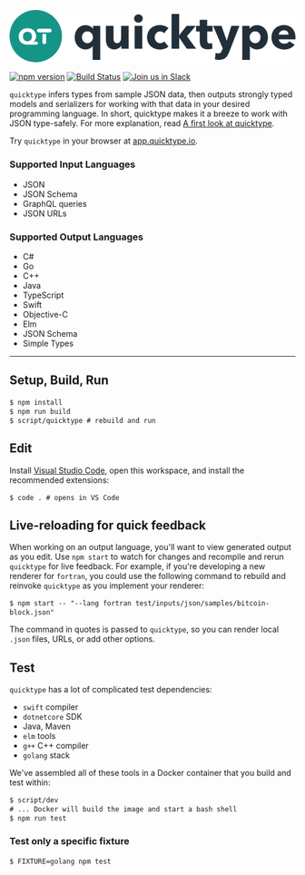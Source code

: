 ![](quicktype-logo.svg)

[![npm version](https://badge.fury.io/js/quicktype.svg)](https://badge.fury.io/js/quicktype)
[![Build Status](https://travis-ci.org/quicktype/quicktype.svg?branch=master)](https://travis-ci.org/quicktype/quicktype)
[![Join us in Slack](http://slack.quicktype.io/badge.svg)](http://slack.quicktype.io/)

`quicktype` infers types from sample JSON data, then outputs strongly typed models and serializers for working with that data in your desired programming language. In short, quicktype makes it a breeze to work with JSON type-safely. For more explanation, read [A first look at quicktype](http://blog.quicktype.io/first-look/).

Try `quicktype` in your browser at [app.quicktype.io](https://app.quicktype.io).

### Supported Input Languages

* JSON
* JSON Schema
* GraphQL queries
* JSON URLs

### Supported Output Languages

* C#
* Go
* C++
* Java
* TypeScript
* Swift
* Objective-C
* Elm
* JSON Schema
* Simple Types

---

## Setup, Build, Run

```shell
$ npm install
$ npm run build
$ script/quicktype # rebuild and run
```

## Edit

Install [Visual Studio Code](https://code.visualstudio.com/), open this
workspace, and install the recommended extensions:

```shell
$ code . # opens in VS Code
```

## Live-reloading for quick feedback

When working on an output language, you'll want to view generated
output as you edit. Use `npm start` to watch for changes and
recompile and rerun `quicktype` for live feedback. For example, if you're
developing a new renderer for `fortran`, you could use the following command to
rebuild and reinvoke `quicktype` as you implement your renderer:

```shell
$ npm start -- "--lang fortran test/inputs/json/samples/bitcoin-block.json"
```

The command in quotes is passed to `quicktype`, so you can render local `.json`
files, URLs, or add other options.

## Test

`quicktype` has a lot of complicated test dependencies:

* `swift` compiler
* `dotnetcore` SDK
* Java, Maven
* `elm` tools
* `g++` C++ compiler
* `golang` stack

We've assembled all of these tools in a Docker container that you build and test within:

```shell
$ script/dev
# ... Docker will build the image and start a bash shell
$ npm run test
```

### Test only a specific fixture

```shell
$ FIXTURE=golang npm test
```
